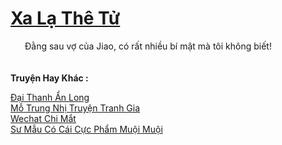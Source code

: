 <a href="https://truyentiki.com/xa-la-the-tu.33925/" title="Xa Lạ Thê Tử"><h1>Xa Lạ Thê Tử</h1></a><div style="display:table"><img align="right" style="float: left; padding: 10px;" src="https://truyentiki.com/images/story/200x260/33925.jpg" alt="">Đằng sau vợ của Jiao, có rất nhiều bí mật mà tôi không biết!</div><p><br><b>Truyện Hay Khác :</b></p><a href="https://truyentiki.com/dai-thanh-an-long.33924/" alt="Đại Thanh Ẩn Long">Đại Thanh Ẩn Long</a><br/><a href="https://www.plurk.com/p/nuf19t" alt="Mỗ Trung Nhị Truyện Tranh Gia">Mỗ Trung Nhị Truyện Tranh Gia</a><br/><a href="https://www.flickr.com/photos/188164041@N05/49949104231/" alt="Wechat Chi Mắt">Wechat Chi Mắt</a><br/><a href="https://www.scoop.it/topic/nownovels/p/4118846059/2020/06/03/truyen-su-mau-co-cai-cuc-pham-muoi-muoi" alt="Sư Mẫu Có Cái Cực Phẩm Muội Muội">Sư Mẫu Có Cái Cực Phẩm Muội Muội</a><br/>